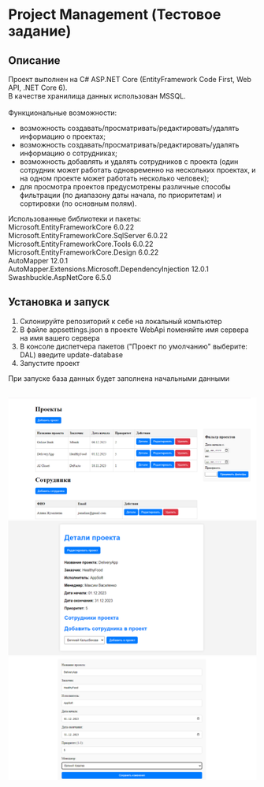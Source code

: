 # Project Management (Тестовое задание)
<h2>Описание</h2>
Проект выполнен на C# ASP.NET Core (EntityFramework Code First, Web API, .NET Core 6).<br>
В качестве хранилища данных использован MSSQL.<br>
<br>
Функциональные возможности:
<ul>
  <li>возможность создавать/просматривать/редактировать/удалять информацию о проектах;
  <li>возможность создавать/просматривать/редактировать/удалять информацию о сотрудниках;
  <li>возможность добавлять и удалять сотрудников c проекта (один сотрудник может работать 
  одновременно на нескольких проектах, и на одном проекте может работать несколько человек);
  <li>для просмотра проектов предусмотрены различные способы фильтрации (по диапазону даты 
  начала, по приоритетам) и сортировки (по основным полям).
</ul>

Использованные библиотеки и пакеты:<br>
Microsoft.EntityFrameworkCore 6.0.22<br>
Microsoft.EntityFrameworkCore.SqlServer 6.0.22<br>
Microsoft.EntityFrameworkCore.Tools 6.0.22<br>
Microsoft.EntityFrameworkCore.Design 6.0.22<br>
AutoMapper 12.0.1<br>
AutoMapper.Extensions.Microsoft.DependencyInjection 12.0.1<br>
Swashbuckle.AspNetCore 6.5.0<br>

<h2>Установка и запуск</h2>
<ol>
  <li>Склонируйте репозиторий к себе на локальный компьютер
  <li>В файле appsettings.json в проекте WebApi поменяйте имя сервера на имя вашего сервера
  <li>В консоле диспетчера пакетов ("Проект по умолчанию" выберите: DAL) введите update-database 
  <li>Запустите проект  
</ol>
При запуске база данных будет заполнена начальными данными
<br><br>

![](WebApi/wwwroot/img/indexScreen2.png)
![](WebApi/wwwroot/img/detailsScreen.png)
![](WebApi/wwwroot/img/editScreen.png)
